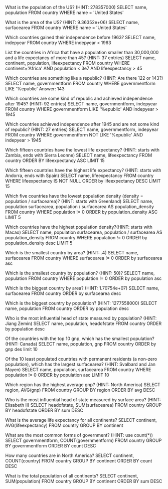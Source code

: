 

What is the population of the US? (HINT: 278357000)
SELECT name, population
FROM country
WHERE name = 'United States'

What is the area of the US? (HINT: 9.36352e+06)
SELECT name, surfacearea
FROM country
WHERE name = 'United States'

Which countries gained their independence before 1963?
SELECT name, indepyear
FROM country
WHERE indepyear < 1963

List the countries in Africa that have a population smaller than 30,000,000 and a life expectancy of more than 45? (HINT: 37 entries)
SELECT name, continent, population, lifeexpectancy
FROM country
WHERE continent='Africa' AND population < 3e7 AND lifeexpectancy > 45

Which countries are something like a republic? (HINT: Are there 122 or 143?)
SELECT name, governmentform
FROM country
WHERE governmentform
LIKE '%epublic'
Answer: 143

Which countries are some kind of republic and achieved independence after 1945? (HINT: 92 entries)
SELECT name, governmentform, indepyear
FROM country
WHERE governmentform LIKE '%epublic' AND indepyear > 1945

Which countries achieved independence after 1945 and are not some kind of republic? (HINT: 27 entries)
SELECT name, governmentform, indepyear
FROM country
WHERE governmentform NOT LIKE '%epublic' AND indepyear > 1945

Which fifteen countries have the lowest life expectancy? (HINT: starts with Zambia, ends with Sierra Leonne)
SELECT name, lifeexpectancy
FROM country
ORDER BY lifeexpectancy ASC
LIMIT 15

Which fifteen countries have the highest life expectancy? (HINT: starts with Andorra, ends with Spain)
SELECT name, lifeexpectancy
FROM country
WHERE lifeexpectancy IS NOT NULL
ORDER by lifeexpectancy DESC
LIMIT 15

Which five countries have the lowest population density (density = population / surfacearea)? (HINT: starts with Greenland)
SELECT name, population surfacearea, population / surfacearea AS population_density
FROM country
WHERE population != 0
ORDER by population_density ASC
LIMIT 5

Which countries have the highest population density?(HINT: starts with Macao)
SELECT name, population surfacearea, population / surfacearea AS population_density
FROM country
WHERE population != 0
ORDER by population_density desc
LIMIT 5

Which is the smallest country by area? (HINT: .4)
SELECT name, surfacearea
FROM country
WHERE surfacearea != 0
ORDER by surfacearea asc

Which is the smallest country by population? (HINT: 50)?
SELECT name, population
FROM country
WHERE population != 0
ORDER by population asc

Which is the biggest country by area? (HINT: 1.70754e+07)
SELECT name, surfacearea
FROM country
ORDER by surfacearea desc

Which is the biggest country by population? (HINT: 1277558000)
SELECT name, population
FROM country
ORDER by population desc

Who is the most influential head of state measured by population? (HINT: Jiang Zemin)
SELECT name, population, headofstate
FROM country
ORDER by population desc

Of the countries with the top 10 gnp, which has the smallest population? (HINT: Canada)
SELECT name, population, gnp
FROM country
ORDER by gnp des
limit 10

Of the 10 least populated countries with permanent residents (a non-zero population), which has the 
largest surfacearea? (HINT: Svalbard and Jan Mayen)
SELECT name, population, surfacearea
FROM country
WHERE population != 0
ORDER by population asc
LIMIT 10

Which region has the highest average gnp? (HINT: North America)
SELECT region, AVG(gnp)
FROM country
GROUP BY region
ORDER BY avg DESC

Who is the most influential head of state measured by surface area? (HINT: Elisabeth II)
SELECT headofstate, SUM(surfacearea)
FROM country
GROUP BY headofstate
ORDER BY sum DESC

What is the average life expectancy for all continents?
SELECT continent, AVG(lifeexpectancy)
FROM country
GROUP BY continent

What are the most common forms of government? (HINT: use count(*))
SELECT governmentform, COUNT(governmentform)
FROM country
GROUP BY governmentform
ORDER BY count DESC

How many countries are in North America?
SELECT continent, COUNT(country)
FROM country
GROUP BY continent
ORDER BY count DESC

What is the total population of all continents?
SELECT continent, SUM(population)
FROM country
GROUP BY continent
ORDER BY sum DESC
